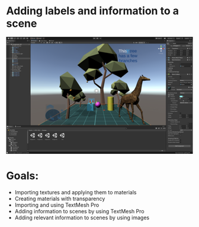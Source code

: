 # Adding labels and information to a scene

![Assignment02](assignment-02-LastName-v1.png)

# Goals: 
* Importing textures and applying them to materials
* Creating materials with transparency
* Importing and using TextMesh Pro
* Adding information to scenes by using TextMesh Pro 
* Adding relevant information to scenes by using images

